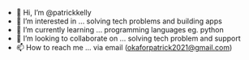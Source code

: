 - 👋 Hi, I’m @patrickkelly
- 👀 I’m interested in ... solving tech problems and building apps
- 🌱 I’m currently learning ... programming languages eg. python 
- 💞️ I’m looking to collaborate on ... solving tech problem and support
- 📫 How to reach me ... via email (okaforpatrick2021@gmail.com)

<!---
sirkelly-B/sirkelly-B is a ✨ special ✨ repository because its `README.md` (this file) appears on your GitHub profile.
You can click the Preview link to take a look at your changes.
--->
